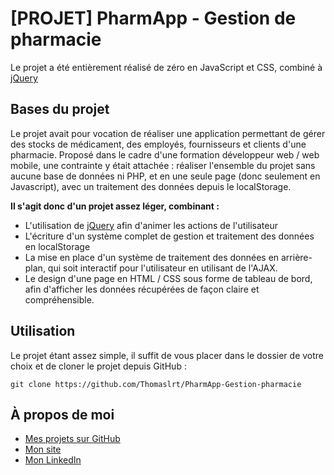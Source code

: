 #  [PROJET] PharmApp - Gestion de pharmacie

Le projet a été entièrement réalisé de zéro en JavaScript et CSS, combiné à [jQuery](https://jquery.com/download/)

## Bases du projet

Le projet avait pour vocation de réaliser une application permettant de gérer des stocks de médicament, des employés, fournisseurs et clients d'une pharmacie. Proposé dans le cadre d'une formation développeur web / web mobile, une contrainte y était attachée : réaliser l'ensemble du projet sans aucune base de données ni PHP, et en une seule page (donc seulement en Javascript), avec un traitement des données depuis le localStorage.

**Il s'agit donc d'un projet assez léger, combinant :**
- L'utilisation de [jQuery](https://jquery.com/download/) afin d'animer les actions de l'utilisateur
- L'écriture d'un système complet de gestion et traitement des données en localStorage
- La mise en place d'un système de traitement des données  en arrière-plan, qui soit interactif pour l'utilisateur en utilisant de l'AJAX.
- Le design d'une page en HTML / CSS sous forme de tableau de bord, afin d'afficher les données récupérées de façon claire et compréhensible.

## Utilisation

Le projet étant assez simple, il suffit de vous placer dans le dossier de votre choix et de cloner le projet depuis GitHub :

    git clone https://github.com/Thomaslrt/PharmApp-Gestion-pharmacie
    



## À propos de moi
- [Mes projets sur GitHub](https://github.com/Thomaslrt) 
- [Mon site](https://thomaslrt.fr/) 
- [Mon LinkedIn](https://www.linkedin.com/in/thomas-laurent-432271173/)
